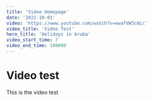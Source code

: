 ```yaml
---
title: 'Video Homepage'
date: '2021-10-01'
video: 'https://www.youtube.com/watch?v=ewafVW3c6Lc'
video_title: 'Video Test'
hero_title: 'Holidays in Aruba'
video_start_time: 7
video_end_time: 100000
---
```


# Video test

This is the video test
